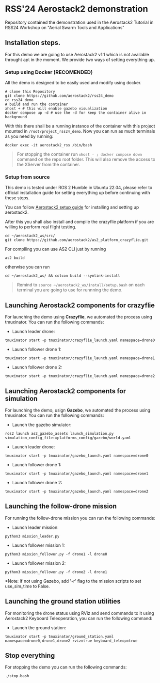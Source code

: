 # RSS'24 Aerostack2 demonstration
Repository contained the demonstration used in the Aerostack2 Tutorial in RSS24 Workshop on "Aerial Swarm Tools and Applications"

## Installation steps.
For this demo we are going to use Aerostack2 v1.1 which is not available throught apt in the moment.
We provide two ways of setting everything up.

### Setup using Docker (RECOMENDED)

All the demo is designed to be easily used and modify using docker.

```
# clone this Repository
git clone https://github.com/aerostack2/rss24_demo
cd rss24_demo
# build and run the container
xhost + # this will enable gazebo visualization
docker compose up -d # use the -d for keep the container alive in background
```

With this there shall be a running instance of the container with this project mounted in ```/root/project_rss24_demo```.
Now you can run as much terminals as you need by running: 

```
docker exec -it aerostack2_rss /bin/bash
```

> For stopping the container run ```xhost - ; docker compose down ``` command on the repo root folder. This will also remove the access to the XServer from the container.

### Setup from source 

This demo is tested under ROS 2 Humble in Ubuntu 22.04, please refer to official installation guide for setting everything up before continuing with these steps.

You can follow [Aerostack2 setup guide](https://aerostack2.github.io/_00_getting_started/source_install.html) for installing and setting up aerostack2.

After this you shall also install and compile the crazyflie platform if you are willing to perform real flight testing.

```
cd ~/aerostack2_ws/src/
git clone https://github.com/aerostack2/as2_platform_crazyflie.git
```

For compiling you can use AS2 CLI just by running

```
as2 build 
```

otherwise you can run 

```
cd ~/aerostack2_ws/ && colcon build --symlink-install 
```

> Remind to ``` source ~/aerostack2_ws/install/setup.bash ``` on each terminal you are going to use for runnning the demo.


## Launching Aerostack2 components for crazyflie

For launching the demo using **Crazyflie**, we automated the process using tmuxinator. You can run the following commands:

- Launch leader drone:
```
tmuxinator start -p tmuxinator/crazyflie_launch.yaml namespace=drone0
```

- Launch follower drone 1:
```
tmuxinator start -p tmuxinator/crazyflie_launch.yaml namespace=drone1
```

- Launch follower drone 2:
```
tmuxinator start -p tmuxinator/crazyflie_launch.yaml namespace=drone2
```

## Launching Aerostack2 components for simulation

For launching the demo, usign **Gazebo**, we automated the process using tmuxinator. You can run the following commands:

- Launch the gazebo simulator:
```
ros2 launch as2_gazebo_assets launch_simulation.py simulation_config_file:=platforms_config/gazebo/world.yaml
```

- Launch leader drone:
```
tmuxinator start -p tmuxinator/gazebo_launch.yaml namespace=drone0
```

- Launch follower drone 1:
```
tmuxinator start -p tmuxinator/gazebo_launch.yaml namespace=drone1
```

- Launch follower drone 2:
```
tmuxinator start -p tmuxinator/gazebo_launch.yaml namespace=drone2
```


## Launching the follow-drone mission

For running the follow-drone mission you can run the following commands:

- Launch leader mission:
```
python3 mission_leader.py
```

- Launch follower mission 1:
```
python3 mission_follower.py -f drone1 -l drone0
```

- Launch follower mission 2:
```
python3 mission_follower.py -f drone2 -l drone1
```

*Note: If not using Gazebo, add '-r' flag to the mission scripts to set use_sim_time to False.

## Launching the ground station utilities

For monitoring the drone status using RViz and send commands to it using Aerostack2 Keyboard Teleoperation, you can run the following command:

- Launch the ground station:
```
tmuxinator start -p tmuxinator/ground_station.yaml namespace=drone0,drone1,drone2 rviz=true keyboard_teleop=true
```

## Stop everything

For stopping the demo you can run the following commands:

```
./stop.bash
```